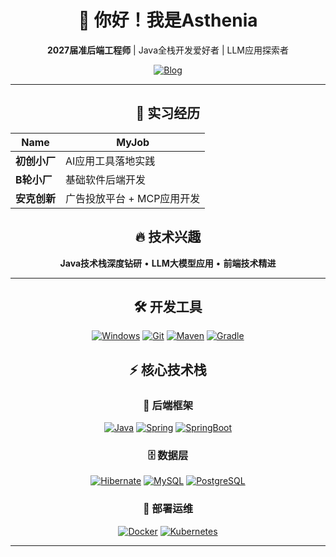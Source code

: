 <div align="center">

# 👋 你好！我是Asthenia

**2027届准后端工程师** | Java全栈开发爱好者 | LLM应用探索者

[![Blog](https://img.shields.io/badge/博客-007396?style=for-the-badge&logo=blogger&logoColor=white)](https://asthenia0412.github.io/)

---

## 💼 实习经历

| Name | MyJob |
|---------|---------|
| **初创小厂** | AI应用工具落地实践 |
| **B轮小厂** | 基础软件后端开发 |
| **安克创新** | 广告投放平台 + MCP应用开发 |

## 🔥 技术兴趣
**Java技术栈深度钻研** • **LLM大模型应用** • **前端技术精进**

---

## 🛠 开发工具

[![Windows](https://img.shields.io/badge/OS-Windows-informational?style=flat&logo=windows&logoColor=white)](https://en.wikipedia.org/wiki/Microsoft_Windows)
[![Git](https://img.shields.io/badge/Git-F05032?style=flat&logo=git&logoColor=white)](https://git-scm.com)
[![Maven](https://img.shields.io/badge/Maven-C71A36?style=flat&logo=apachemaven&logoColor=white)](https://maven.apache.org)
[![Gradle](https://img.shields.io/badge/Gradle-02303A?style=flat&logo=gradle&logoColor=white)](https://gradle.org)

## ⚡ 核心技术栈

### 🔧 后端框架
[![Java](https://img.shields.io/badge/Java-ED8B00?style=flat&logo=java&logoColor=white)](https://www.java.com)
[![Spring](https://img.shields.io/badge/Spring-6DB33F?style=flat&logo=spring&logoColor=white)](https://spring.io)
[![SpringBoot](https://img.shields.io/badge/SpringBoot-6DB33F?style=flat&logo=spring-boot&logoColor=white)](https://spring.io/projects/spring-boot)

### 🗄️ 数据层
[![Hibernate](https://img.shields.io/badge/Hibernate-59666C?style=flat&logo=hibernate&logoColor=white)](https://hibernate.org)
[![MySQL](https://img.shields.io/badge/MySQL-4479A1?style=flat&logo=mysql&logoColor=white)](https://www.mysql.com)
[![PostgreSQL](https://img.shields.io/badge/PostgreSQL-336791?style=flat&logo=postgresql&logoColor=white)](https://www.postgresql.org)

### 🐳 部署运维
[![Docker](https://img.shields.io/badge/Docker-2496ED?style=flat&logo=docker&logoColor=white)](https://www.docker.com)
[![Kubernetes](https://img.shields.io/badge/Kubernetes-326CE5?style=flat&logo=kubernetes&logoColor=white)](https://kubernetes.io)

---

</div>
